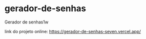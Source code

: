 # gerador-de-senhas
Gerador de senhas1w

link do projeto online: https://gerador-de-senhas-seven.vercel.app/
